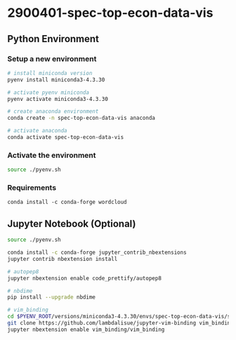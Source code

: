 # 2900401-spec-top-econ-data-vis

## Python Environment

### Setup a new environment

```sh
# install miniconda version
pyenv install miniconda3-4.3.30

# activate pyenv miniconda
pyenv activate miniconda3-4.3.30

# create anaconda environment
conda create -n spec-top-econ-data-vis anaconda

# activate anaconda
conda activate spec-top-econ-data-vis
```

### Activate the environment

```sh
source ./pyenv.sh
```

### Requirements

```
conda install -c conda-forge wordcloud
```

## Jupyter Notebook (Optional)

```sh
source ./pyenv.sh

conda install -c conda-forge jupyter_contrib_nbextensions
jupyter contrib nbextension install

# autopep8
jupyter nbextension enable code_prettify/autopep8

# nbdime
pip install --upgrade nbdime

# vim_binding
cd $PYENV_ROOT/versions/miniconda3-4.3.30/envs/spec-top-econ-data-vis/share/jupyter/nbextensions
git clone https://github.com/lambdalisue/jupyter-vim-binding vim_binding
jupyter nbextension enable vim_binding/vim_binding
```
